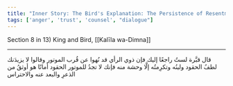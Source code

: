 ```yaml
---
title: "Inner Story: The Bird's Explanation: The Persistence of Resentment"
tags: ['anger', 'trust', 'counsel', "dialogue"]
---
```


 Section 8 in 13) King and Bird, [[Kalīla wa-Dimna]]

---
قال قبَّرة لستُ راجعًا إليك فإن ذوي الرأي قد نُهوا عن قُرب الموتور وقالوا لا يزيدَنك لطفُ الحقود ولينُه وتكرِمتُه إلَّا وحشة منه فإنك لا تجدُ للموتور الحقود أمانًا هو أوثقُ من الذعرِ والبعد عنه والاحتراس

